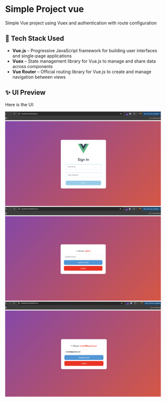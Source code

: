 # Simple Project vue
Simple Vue project using Vuex and authentication with route configuration


## 🚀 Tech Stack Used
- **Vue.js** – Progressive JavaScript framework for building user interfaces and single-page applications  
- **Vuex** – State management library for Vue.js to manage and share data across components  
- **Vue Router** – Official routing library for Vue.js to create and manage navigation between views 

## ✨ UI Preview

Here is the UI:

![UI Login](https://github.com/RonaldGustavo/simple-project-vue/blob/master/src/assets/login.png)
![UI Home](https://github.com/RonaldGustavo/simple-project-vue/blob/master/src/assets/landing.png)
![UI Update](https://github.com/RonaldGustavo/simple-project-vue/blob/master/src/assets/update.png)